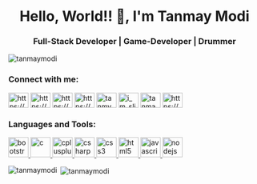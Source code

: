 <h1 align="center">Hello, World!! 👋, I'm Tanmay Modi</h1>
<h3 align="center">Full-Stack Developer | Game-Developer | Drummer</h3>

<p align="left"> <img src="https://komarev.com/ghpvc/?username=tanmaymodi" alt="tanmaymodi" /> </p>

<p align="left">
<h3 align="left">Connect with me:</h3>
<a href="https://linkedin.com/in/https://www.linkedin.com/in/tanmay-modi-142a67192/" target="blank"><img align="center" src="https://cdn.jsdelivr.net/npm/simple-icons@3.0.1/icons/linkedin.svg" alt="https://www.linkedin.com/in/tanmay-modi-142a67192/" height="30" width="40" /></a>
<a href="https://stackoverflow.com/users/https://stackoverflow.com/users/12472622/tanmy-modi" target="blank"><img align="center" src="https://cdn.jsdelivr.net/npm/simple-icons@3.0.1/icons/stackoverflow.svg" alt="https://stackoverflow.com/users/12472622/tanmy-modi" height="30" width="40" /></a>
<a href="https://kaggle.com/https://www.kaggle.com/tanmaymodi" target="blank"><img align="center" src="https://cdn.jsdelivr.net/npm/simple-icons@3.0.1/icons/kaggle.svg" alt="https://www.kaggle.com/tanmaymodi" height="30" width="40" /></a>
<a href="https://fb.com/https://www.facebook.com/profile.php?id=100009622844709" target="blank"><img align="center" src="https://cdn.jsdelivr.net/npm/simple-icons@3.0.1/icons/facebook.svg" alt="https://www.facebook.com/profile.php?id=100009622844709" height="30" width="40" /></a>
<a href="https://instagram.com/tanmymodi" target="blank"><img align="center" src="https://cdn.jsdelivr.net/npm/simple-icons@3.0.1/icons/instagram.svg" alt="tanmymodi" height="30" width="40" /></a>
<a href="https://www.codechef.com/users/i_m_slim_shady" target="blank"><img align="center" src="https://cdn.jsdelivr.net/npm/simple-icons@3.1.0/icons/codechef.svg" alt="i_m_slim_shady" height="30" width="40" /></a>
<a href="https://codeforces.com/profile/tanmaymodi" target="blank"><img align="center" src="https://cdn.jsdelivr.net/npm/simple-icons@3.0.1/icons/codeforces.svg" alt="tanmaymodi" height="30" width="40" /></a>
<a href="https://auth.geeksforgeeks.org/user/https://auth.geeksforgeeks.org/user/21eventhorizon/todo-done/" target="blank"><img align="center" src="https://cdn.jsdelivr.net/npm/simple-icons@3.0.1/icons/geeksforgeeks.svg" alt="https://auth.geeksforgeeks.org/user/21eventhorizon/profile" height="30" width="40" /></a>

</p>

<h3 align="left">Languages and Tools:</h3>
<p align="left"> <a href="https://getbootstrap.com" target="_blank"> <img src="https://devicons.github.io/devicon/devicon.git/icons/bootstrap/bootstrap-plain.svg" alt="bootstrap" width="40" height="40"/> </a> <a href="https://www.cprogramming.com/" target="_blank"> <img src="https://devicons.github.io/devicon/devicon.git/icons/c/c-original.svg" alt="c" width="40" height="40"/> </a> <a href="https://www.w3schools.com/cpp/" target="_blank"> <img src="https://devicons.github.io/devicon/devicon.git/icons/cplusplus/cplusplus-original.svg" alt="cplusplus" width="40" height="40"/> </a> <a href="https://www.w3schools.com/cs/" target="_blank"> <img src="https://devicons.github.io/devicon/devicon.git/icons/csharp/csharp-original.svg" alt="csharp" width="40" height="40"/> </a> <a href="https://www.w3schools.com/css/" target="_blank"> <img src="https://devicons.github.io/devicon/devicon.git/icons/css3/css3-original-wordmark.svg" alt="css3" width="40" height="40"/> </a> <a href="https://www.w3.org/html/" target="_blank"> <img src="https://devicons.github.io/devicon/devicon.git/icons/html5/html5-original-wordmark.svg" alt="html5" width="40" height="40"/> </a> <a href="https://developer.mozilla.org/en-US/docs/Web/JavaScript" target="_blank"> <img src="https://devicons.github.io/devicon/devicon.git/icons/javascript/javascript-original.svg" alt="javascript" width="40" height="40"/> </a> <a href="https://nodejs.org" target="_blank"> <img src="https://devicons.github.io/devicon/devicon.git/icons/nodejs/nodejs-original-wordmark.svg" alt="nodejs" width="40" height="40"/> </a> </p>

<p><img align="left" src="https://github-readme-stats.vercel.app/api/top-langs/?username=tanmaymodi&layout=compact" alt="tanmaymodi" /></p>

<p>&nbsp;<img align="center" src="https://github-readme-stats.vercel.app/api?username=tanmaymodi&show_icons=true" alt="tanmaymodi" /></p>

